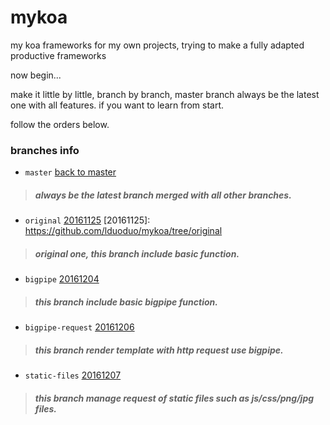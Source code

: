 # mykoa
my koa frameworks for my own projects, trying to make a fully adapted productive frameworks

now begin...

make it little by little, branch by branch, master branch always be the latest one with all features.
if you want to learn from start.

follow the orders below.

### branches info

+ `master` [back to master](https://github.com/lduoduo/mykoa)
 > ##### always be the latest branch merged with all other branches.

+ `original` [20161125](https://github.com/lduoduo/mykoa/tree/original)
[20161125]: https://github.com/lduoduo/mykoa/tree/original
 > ##### original one, this branch include basic function.
 
+ `bigpipe` [20161204](https://github.com/lduoduo/mykoa/tree/bigpipe)
 > ##### this branch include basic bigpipe function.

+ `bigpipe-request` [20161206](https://github.com/lduoduo/mykoa/tree/bigpipe-request)
 > ##### this branch render template with http request use bigpipe.

+ `static-files` [20161207](https://github.com/lduoduo/mykoa/tree/static-files)
 > ##### this branch manage request of static files such as js/css/png/jpg files.
